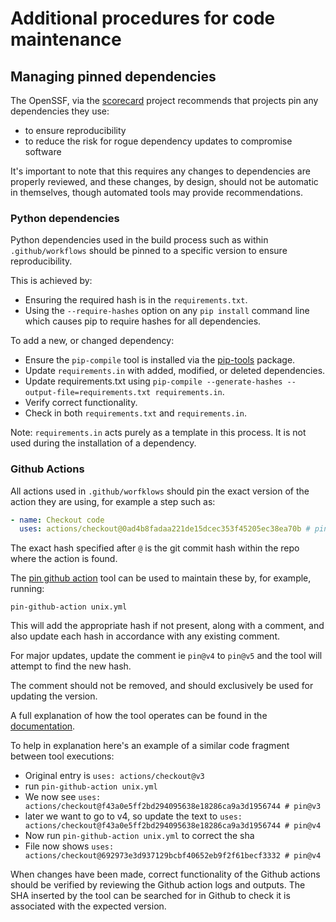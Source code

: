# Additional procedures for code maintenance 

## Managing pinned dependencies

The OpenSSF, via the [scorecard](https://securityscorecards.dev/) project recommends that projects pin any
dependencies they use:

* to ensure reproducibility
* to reduce the risk for rogue dependency updates to compromise software

It's important to note that this requires any changes to dependencies are properly reviewed, and
these changes, by design, should not be automatic in themselves, though automated tools may provide recommendations.

### Python dependencies

Python dependencies used in the build process such as within `.github/workflows` should be pinned to a specific version to ensure reproducibility.

This is achieved by:

* Ensuring the required hash is in the `requirements.txt`.
* Using the `--require-hashes` option on any `pip install` command line which causes pip to require hashes for all dependencies.

To add a new, or changed dependency:

* Ensure the `pip-compile` tool is installed via the [pip-tools](https://pypi.org/project/pip-tools/) package.
* Update `requirements.in` with added, modified, or deleted dependencies. 
* Update requirements.txt using `pip-compile --generate-hashes --output-file=requirements.txt requirements.in`.
* Verify correct functionality.
* Check in both `requirements.txt` and `requirements.in`.

 Note: `requirements.in` acts purely as a template in this process. It is not used during the installation of a dependency.

### Github Actions

All actions used in `.github/worfklows` should pin the exact version of the action they are using, for
example a step such as:

```yaml
- name: Checkout code
  uses: actions/checkout@0ad4b8fadaa221de15dcec353f45205ec38ea70b # pin@v4
```

The exact hash specified after `@` is the git commit hash within the repo where the action is found.

The [pin github action](https://github.com/mheap/pin-github-action) tool can be used to maintain these
by, for example, running:

```shell
pin-github-action unix.yml
```

This will add the appropriate hash if not present, along with a comment, and also update each hash in accordance with any existing comment.

For major updates, update the comment ie `pin@v4` to `pin@v5` and the tool will attempt to find the new hash.

The comment should not be removed, and should exclusively be used for updating the version.

A full explanation of how the tool operates can be found in the [documentation](https://github.com/mheap/pin-github-action).

To help in explanation here's an example of a similar code fragment between tool executions:

* Original entry is `uses: actions/checkout@v3`
* run `pin-github-action unix.yml`
* We now see `uses: actions/checkout@f43a0e5ff2bd294095638e18286ca9a3d1956744 # pin@v3`
* later we want to go to v4, so update the text to `uses: actions/checkout@f43a0e5ff2bd294095638e18286ca9a3d1956744 # pin@v4`
* Now run `pin-github-action unix.yml` to correct the sha
* File now shows `uses: actions/checkout@692973e3d937129bcbf40652eb9f2f61becf3332 # pin@v4`

When changes have been made, correct functionality of the Github actions should be verified by reviewing the Github action logs and outputs. The SHA inserted by the tool can be searched for in Github to check it is associated with the expected version.
